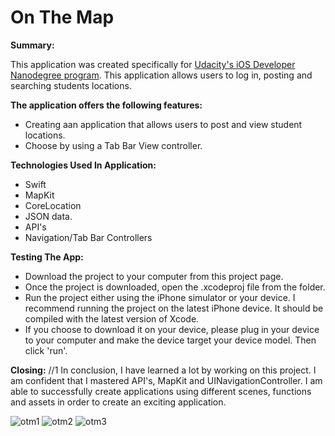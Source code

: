 # On The Map

**Summary:**

This application was created specifically for [Udacity's iOS Developer Nanodegree program](https://www.Udacity.com). This application allows users to log in, posting and searching students locations.

**The application offers the following features:**

* Creating aan application that allows users to post and view student locations.
* Choose by using a Tab Bar View controller.

**Technologies Used In Application:**
* Swift
* MapKit
* CoreLocation
* JSON data.
* API's
* Navigation/Tab Bar Controllers


**Testing The App:**
* Download the project to your computer from this project page.
* Once the project is downloaded, open the .xcodeproj file from the folder.
* Run the project either using the iPhone simulator or your device. I recommend running the project on the latest iPhone device. It should be compiled with the latest version of Xcode.
* If you choose to download it on your device, please plug in your device to your computer and make the device target your device model. Then click 'run'.

**Closing:**
//1
In conclusion, I have learned a lot by working on this project. I am confident that I mastered API's, MapKit and UINavigationController. I am able to successfully create applications using different scenes, functions and assets in order to create an exciting application.

![otm1](https://cloud.githubusercontent.com/assets/20284373/23474243/1e666440-fe81-11e6-987e-1cd43046e9ad.png) ![otm2](https://cloud.githubusercontent.com/assets/20284373/23474245/1e6f092e-fe81-11e6-8fb9-3e977d30267c.png) ![otm3](https://cloud.githubusercontent.com/assets/20284373/23474244/1e6eae20-fe81-11e6-948d-ebbdd47d9a4c.png)
